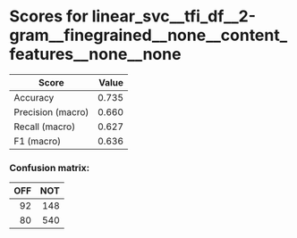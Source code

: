 # Scores for linear_svc__tfi_df__2-gram__finegrained__none__content_features__none__none
|      Score      |Value|
|-----------------|----:|
|Accuracy         |0.735|
|Precision (macro)|0.660|
|Recall (macro)   |0.627|
|F1 (macro)       |0.636|

### Confusion matrix:
|OFF|NOT|
|--:|--:|
| 92|148|
| 80|540|
